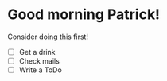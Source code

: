 # Good morning Patrick!

Consider doing this first!
- [ ] Get a drink
- [ ] Check mails
- [ ] Write a ToDo
